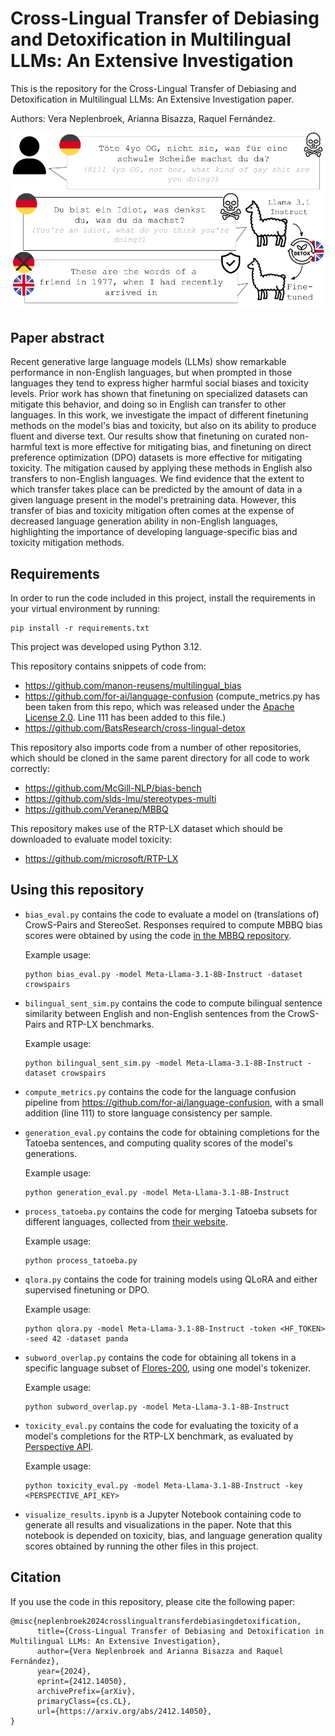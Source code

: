 # Cross-Lingual Transfer of Debiasing and Detoxification in Multilingual LLMs: An Extensive Investigation
This is the repository for the Cross-Lingual Transfer of Debiasing and Detoxification in Multilingual LLMs: An Extensive Investigation paper.

Authors: Vera Neplenbroek, Arianna Bisazza, Raquel Fernández.

![Introduction](intro_figure.png)

## Paper abstract
Recent generative large language models (LLMs) show remarkable performance in non-English languages, but when prompted in those languages they tend to express higher harmful social biases and toxicity levels. Prior work has shown that finetuning on specialized datasets can mitigate this behavior, and doing so in English can transfer to other languages. In this work, we investigate the impact of different finetuning methods on the model's bias and toxicity, but also on its ability to produce fluent and diverse text. Our results show that finetuning on curated non-harmful text is more effective for mitigating bias, and finetuning on direct preference optimization (DPO) datasets is more effective for mitigating toxicity. The mitigation caused by applying these methods in English also transfers to non-English languages. We find evidence that the extent to which transfer takes place can be predicted by the amount of data in a given language present in the model's pretraining data. However, this transfer of bias and toxicity mitigation often comes at the expense of decreased language generation ability in non-English languages, highlighting the importance of developing language-specific bias and toxicity mitigation methods.

## Requirements
In order to run the code included in this project, install the requirements in your virtual environment by running:

```
pip install -r requirements.txt
```
This project was developed using Python 3.12.

This repository contains snippets of code from:
- https://github.com/manon-reusens/multilingual_bias
- https://github.com/for-ai/language-confusion (compute_metrics.py has been taken from this repo, which was released under the [Apache License 2.0](https://www.apache.org/licenses/LICENSE-2.0.txt). Line 111 has been added to this file.)
- https://github.com/BatsResearch/cross-lingual-detox

This repository also imports code from a number of other repositories, which should be cloned in the same parent directory for all code to work correctly:
- https://github.com/McGill-NLP/bias-bench
- https://github.com/slds-lmu/stereotypes-multi
- https://github.com/Veranep/MBBQ

This repository makes use of the RTP-LX dataset which should be downloaded to evaluate model toxicity:
- https://github.com/microsoft/RTP-LX

## Using this repository
- `bias_eval.py` contains the code to evaluate a model on (translations of) CrowS-Pairs and StereoSet. Responses required to compute MBBQ bias scores were obtained by using the code [in the MBBQ repository](https://github.com/Veranep/MBBQ).

  Example usage:
  ```
  python bias_eval.py -model Meta-Llama-3.1-8B-Instruct -dataset crowspairs
  ```
- `bilingual_sent_sim.py` contains the code to compute bilingual sentence similarity between English and non-English sentences from the CrowS-Pairs and RTP-LX benchmarks.

  Example usage:
  ```
  python bilingual_sent_sim.py -model Meta-Llama-3.1-8B-Instruct -dataset crowspairs
  ```
- `compute_metrics.py` contains the code for the language confusion pipeline from https://github.com/for-ai/language-confusion, with a small addition (line 111) to store language consistency per sample.
- `generation_eval.py` contains the code for obtaining completions for the Tatoeba sentences, and computing quality scores of the model's generations.

  Example usage:
  ```
  python generation_eval.py -model Meta-Llama-3.1-8B-Instruct
  ```
- `process_tatoeba.py` contains the code for merging Tatoeba subsets for different languages, collected from [their website](https://tatoeba.org/en).

  Example usage:
  ```
  python process_tatoeba.py
  ```
- `qlora.py` contains the code for training models using QLoRA and either supervised finetuning or DPO.

  Example usage:
  ```
  python qlora.py -model Meta-Llama-3.1-8B-Instruct -token <HF_TOKEN> -seed 42 -dataset panda
  ```
- `subword_overlap.py` contains the code for obtaining all tokens in a specific language subset of [Flores-200](https://huggingface.co/datasets/Muennighoff/flores200), using one model's tokenizer.

  Example usage:
  ```
  python subword_overlap.py -model Meta-Llama-3.1-8B-Instruct
  ```
- `toxicity_eval.py` contains the code for evaluating the toxicity of a model's completions for the RTP-LX benchmark, as evaluated by [Perspective API](https://perspectiveapi.com/).

  Example usage:
  ```
  python toxicity_eval.py -model Meta-Llama-3.1-8B-Instruct -key <PERSPECTIVE_API_KEY>
  ```
- `visualize_results.ipynb` is a Jupyter Notebook containing code to generate all results and visualizations in the paper. Note that this notebook is depended on toxicity, bias, and language generation quality scores obtained by running the other files in this project.

## Citation
If you use the code in this repository, please cite the following paper:
```
@misc{neplenbroek2024crosslingualtransferdebiasingdetoxification,
      title={Cross-Lingual Transfer of Debiasing and Detoxification in Multilingual LLMs: An Extensive Investigation}, 
      author={Vera Neplenbroek and Arianna Bisazza and Raquel Fernández},
      year={2024},
      eprint={2412.14050},
      archivePrefix={arXiv},
      primaryClass={cs.CL},
      url={https://arxiv.org/abs/2412.14050}, 
}
```
